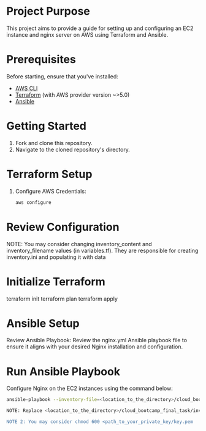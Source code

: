 # Project Purpose
This project aims to provide a guide for setting up and configuring an EC2 instance and nginx server on AWS using Terraform and Ansible.

# Prerequisites
Before starting, ensure that you've installed:

- [AWS CLI](https://docs.aws.amazon.com/cli/latest/userguide/getting-started-install.html)
- [Terraform](https://developer.hashicorp.com/terraform/tutorials/aws-get-started/install-cli) (with AWS provider version ~>5.0)
- [Ansible](https://docs.ansible.com/ansible/latest/installation_guide/intro_installation.html)


# Getting Started
1. Fork and clone this repository.
2. Navigate to the cloned repository's directory.


# Terraform Setup
1. Configure AWS Credentials:
   ```bash
   aws configure


# Review Configuration
NOTE: You may consider changing inventory_content and inventory_filename values (in variables.tf).
They are responsible for creating inventory.ini and populating it with data

# Initialize Terraform
terraform init
terraform plan
terraform apply


# Ansible Setup
Review Ansible Playbook:
Review the nginx.yml Ansible playbook file to ensure it aligns with your desired Nginx installation and configuration.

# Run Ansible Playbook
Configure Nginx on the EC2 instances using the command below:
   ```bash
ansible-playbook --inventory-file=<location_to_the_directory>/cloud_bootcamp_final_task/inventory.ini install_nginx.yml

NOTE: Replace <location_to_the_directory>/cloud_bootcamp_final_task/inventory.ini with the path to your inventory file if it's in a different location

NOTE 2: You may consider chmod 600 <path_to_your_private_key/key.pem

